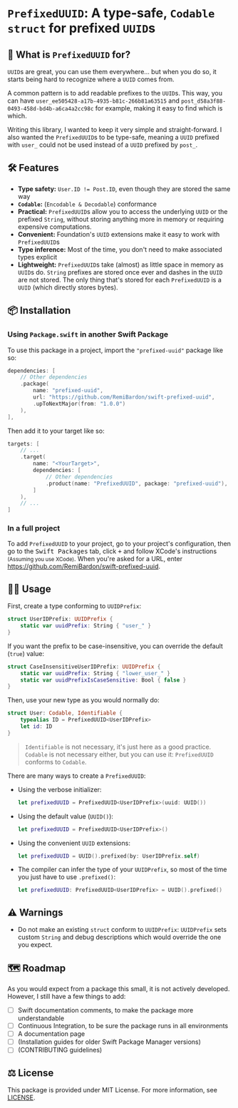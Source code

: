 # `PrefixedUUID`: A type-safe, `Codable` `struct` for prefixed `UUID`s

## 🤔 What is `PrefixedUUID` for?

`UUID`s are great, you can use them everywhere… but when you do so,
it starts being hard to recognize where a `UUID` comes from.

A common pattern is to add readable prefixes to the `UUID`s.
This way, you can have `user_ee505428-a17b-4935-b81c-266b81a63515`
and `post_d58a3f88-0493-458d-bd4b-a6ca4a2cc98c` for example,
making it easy to find which is which.

Writing this library, I wanted to keep it very simple and straight-forward.
I also wanted the `PrefixedUUID`s to be type-safe, meaning a `UUID` prefixed with `user_`
could not be used instead of a `UUID` prefixed by `post_`.

## 🛠 Features

- **Type safety:** `User.ID != Post.ID`, even though they are stored the same way
- **`Codable`:** (`Encodable & Decodable`) conformance
- **Practical:** `PrefixedUUID`s allow you to access the underlying `UUID` or the prefixed `String`,
  without storing anything more in memory or requiring expensive computations.
- **Convenient:** Foundation's `UUID` extensions make it easy to work with `PrefixedUUID`s
- **Type inference:** Most of the time, you don't need to make associated types explicit
- **Lightweight:** `PrefixedUUID`s take (almost) as little space in memory as `UUID`s do.
  `String` prefixes are stored once ever and dashes in the `UUID` are not stored.
  The only thing that's stored for each `PrefixedUUID` is a `UUID` (which directly stores bytes).

## 📦 Installation

### Using `Package.swift` in another Swift Package

To use this package in a project, import the `"prefixed-uuid"` package like so:

```swift
dependencies: [
	// Other dependencies
	.package(
		name: "prefixed-uuid",
		url: "https://github.com/RemiBardon/swift-prefixed-uuid",
		.upToNextMajor(from: "1.0.0")
	),
],
```

Then add it to your target like so:

```swift
targets: [
	// ...
	.target(
		name: "<YourTarget>",
		dependencies: [
			// Other dependencies
			.product(name: "PrefixedUUID", package: "prefixed-uuid"),
		]
	),
	// ...
]
```

### In a full project

To add `PrefixedUUID` to your project, go to your project's configuration,
then go to the <kbd>Swift Packages</kbd> tab, click <kbd>+</kbd> and follow XCode's instructions
<small>(Assuming you use XCode)</small>. When you're asked for a URL, enter
<https://github.com/RemiBardon/swift-prefixed-uuid>.

## 🧑‍💻 Usage

First, create a type conforming to `UUIDPrefix`:

```swift
struct UserIDPrefix: UUIDPrefix {
	static var uuidPrefix: String { "user_" }
}
```

If you want the prefix to be case-insensitive, you can override the default (`true`) value:

```swift
struct CaseInsensitiveUserIDPrefix: UUIDPrefix {
	static var uuidPrefix: String { "lower_user_" }
	static var uuidPrefixIsCaseSensitive: Bool { false }
}
```

Then, use your new type as you would normally do:

```swift
struct User: Codable, Identifiable {
	typealias ID = PrefixedUUID<UserIDPrefix>
	let id: ID
}
```

> `Identifiable` is not necessary, it's just here as a good practice.
> `Codable` is not necessary either, but you can use it: `PrefixedUUID` conforms to `Codable`.

There are many ways to create a `PrefixedUUID`:

- Using the verbose initializer:
  
  ```swift
  let prefixedUUID = PrefixedUUID<UserIDPrefix>(uuid: UUID())
  ```
  
- Using the default value (`UUID()`):
  
  ```swift
  let prefixedUUID = PrefixedUUID<UserIDPrefix>()
  ```
  
- Using the convenient `UUID` extensions:
  
  ```swift
  let prefixedUUID = UUID().prefixed(by: UserIDPrefix.self)
  ```
  
- The compiler can infer the type of your `UUIDPrefix`, so most of the time you just have to use `.prefixed()`:
  
  ```swift
  let prefixedUUID: PrefixedUUID<UserIDPrefix> = UUID().prefixed()
  ```

## ⚠️ Warnings

- Do not make an existing `struct` conform to `UUIDPrefix`:
  `UUIDPrefix` sets custom `String` and debug descriptions which would override the one you expect.

## 🗺 Roadmap

As you would expect from a package this small, it is not actively developed.
However, I still have a few things to add:

- [ ] Swift documentation comments, to make the package more understandable
- [ ] Continuous Integration, to be sure the package runs in all environments
- [ ] A documentation page
- [ ] (Installation guides for older Swift Package Manager versions)
- [ ] (CONTRIBUTING guidelines)

## ⚖️ License

This package is provided under MIT License. For more information, see [LICENSE](./LICENSE).
